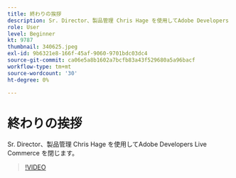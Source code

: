 ```yaml
---
title: 終わりの挨拶
description: Sr. Director、製品管理 Chris Hage を使用してAdobe Developers Live Commerce を閉じます。
role: User
level: Beginner
kt: 9787
thumbnail: 340625.jpeg
exl-id: 9b6321e8-166f-45af-9060-9701bdc03dc4
source-git-commit: ca06e5a8b1602a7bcfb83a43f529680a5a96bacf
workflow-type: tm+mt
source-wordcount: '30'
ht-degree: 0%

---
```


# 終わりの挨拶

Sr. Director、製品管理 Chris Hage を使用してAdobe Developers Live Commerce を閉じます。

>[!VIDEO](https://video.tv.adobe.com/v/340625/?quality=12&learn=on)
